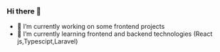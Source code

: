 ### Hi there 👋

- 🔭 I’m currently working on some frontend projects
- 🌱 I’m currently learning frontend and backend technologies (React js,Typescipt,Laravel) 
<!--
**ProfessorMR/ProfessorMR** is a ✨ _special_ ✨ repository because its `README.md` (this file) appears on your GitHub profile.

Here are some ideas to get you started:

- 🔭 I’m currently working on ...
- 🌱 I’m currently learning ...
- 👯 I’m looking to collaborate on ...
- 🤔 I’m looking for help with ...
- 💬 Ask me about ...
- 📫 How to reach me: ...
- 😄 Pronouns: ...
- ⚡ Fun fact: ...
-->
